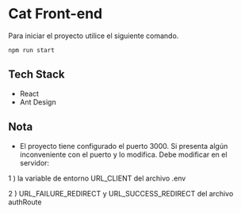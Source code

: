 # Cat Front-end

Para iniciar el proyecto utilice el siguiente comando. 
```
npm run start
```

## Tech Stack
- React
- Ant Design

## Nota
- El proyecto tiene configurado el puerto 3000. Si presenta algún inconveniente con el puerto y lo modifica. Debe modificar en el servidor:

1 ) la variable de entorno URL_CLIENT del archivo .env 

2 ) URL_FAILURE_REDIRECT y URL_SUCCESS_REDIRECT del archivo authRoute
